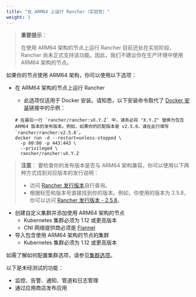 ```yaml
---
title: "在 ARM64 上运行 Rancher（实验性）"
weight: 3
---
```


> **重要提示**：
>
> 在使用 ARM64 架构的节点上运行 Rancher 目前还处在实验阶段，Rancher 尚未正式支持该功能。因此，我们不建议你在生产环境中使用 ARM64 架构的节点。

如果你的节点使用 ARM64 架构，你可以使用以下选项：

- 在 ARM64 架构的节点上运行 Rancher
   - 此选项仅适用于 Docker 安装。请知悉，以下安装命令取代了 [Docker 安装]({{<baseurl>}}/rancher/v2.0-v2.4/en/installation/other-installation-methods/single-node-docker)链接中的示例：

   ```
   # 在最后一行 `rancher/rancher:vX.Y.Z` 中，请务必将 "X.Y.Z" 替换为包含 ARM64 版本的发布版本。例如，如果你的匹配版本是 v2.5.8，请在此行填写 `rancher/rancher:v2.5.8`。
   docker run -d --restart=unless-stopped \
     -p 80:80 -p 443:443 \
     --privileged \
     rancher/rancher:vX.Y.Z  
   ```
> **注意**：
> 要检查你的发布版本是否与 ARM64 架构兼容。你可以使用以下两种方式找到对应版本的发行说明：
>
> - 访问 [Rancher 发行版本](https://github.com/rancher/rancher/releases)自行查询。
> - 根据标签和版本号直接找到你的版本。例如，你使用的版本为 2.5.8，你可以访问 [Rancher 发行版本 - 2.5.8](https://github.com/rancher/rancher/releases/tag/v2.5.8)。

- 创建自定义集群并添加使用 ARM64 架构的节点
   - Kubernetes 集群必须为 1.12 或更高版本
   - CNI 网络提供商必须是 [Flannel]({{<baseurl>}}/rancher/v2.6/en/faq/networking/cni-providers/#flannel)
- 导入包含使用 ARM64 架构的节点的集群
   - Kubernetes 集群必须为 1.12 或更高版本

如需了解如何配置集群选项，请参见[集群选项]({{<baseurl>}}/rancher/v2.6/en/cluster-provisioning/rke-clusters/options/)。

以下是未经测试的功能：

- 监控、告警、通知、管道和日志管理
- 通过应用商店发布应用
